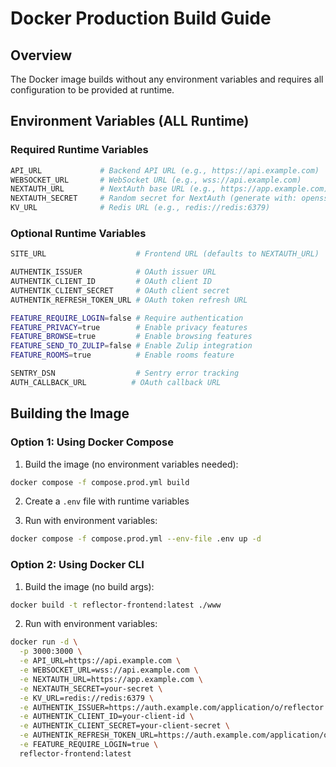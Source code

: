 # Docker Production Build Guide

## Overview

The Docker image builds without any environment variables and requires all configuration to be provided at runtime.

## Environment Variables (ALL Runtime)

### Required Runtime Variables

```bash
API_URL             # Backend API URL (e.g., https://api.example.com)
WEBSOCKET_URL       # WebSocket URL (e.g., wss://api.example.com)
NEXTAUTH_URL        # NextAuth base URL (e.g., https://app.example.com)
NEXTAUTH_SECRET     # Random secret for NextAuth (generate with: openssl rand -base64 32)
KV_URL              # Redis URL (e.g., redis://redis:6379)
```

### Optional Runtime Variables

```bash
SITE_URL                    # Frontend URL (defaults to NEXTAUTH_URL)

AUTHENTIK_ISSUER            # OAuth issuer URL
AUTHENTIK_CLIENT_ID         # OAuth client ID
AUTHENTIK_CLIENT_SECRET     # OAuth client secret
AUTHENTIK_REFRESH_TOKEN_URL # OAuth token refresh URL

FEATURE_REQUIRE_LOGIN=false # Require authentication
FEATURE_PRIVACY=true        # Enable privacy features
FEATURE_BROWSE=true         # Enable browsing features
FEATURE_SEND_TO_ZULIP=false # Enable Zulip integration
FEATURE_ROOMS=true          # Enable rooms feature

SENTRY_DSN                  # Sentry error tracking
AUTH_CALLBACK_URL          # OAuth callback URL
```

## Building the Image

### Option 1: Using Docker Compose

1. Build the image (no environment variables needed):

```bash
docker compose -f compose.prod.yml build
```

2. Create a `.env` file with runtime variables

3. Run with environment variables:

```bash
docker compose -f compose.prod.yml --env-file .env up -d
```

### Option 2: Using Docker CLI

1. Build the image (no build args):

```bash
docker build -t reflector-frontend:latest ./www
```

2. Run with environment variables:

```bash
docker run -d \
  -p 3000:3000 \
  -e API_URL=https://api.example.com \
  -e WEBSOCKET_URL=wss://api.example.com \
  -e NEXTAUTH_URL=https://app.example.com \
  -e NEXTAUTH_SECRET=your-secret \
  -e KV_URL=redis://redis:6379 \
  -e AUTHENTIK_ISSUER=https://auth.example.com/application/o/reflector \
  -e AUTHENTIK_CLIENT_ID=your-client-id \
  -e AUTHENTIK_CLIENT_SECRET=your-client-secret \
  -e AUTHENTIK_REFRESH_TOKEN_URL=https://auth.example.com/application/o/token/ \
  -e FEATURE_REQUIRE_LOGIN=true \
  reflector-frontend:latest
```

